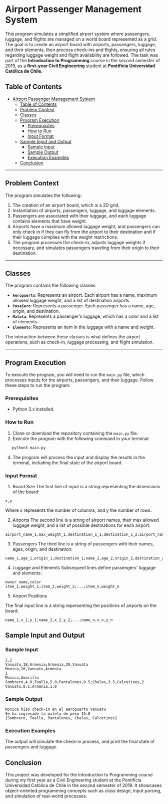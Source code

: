 # Airport Passenger Management System

This program simulates a simplified airport system where passengers, luggage, and flights are managed on a world board represented as a grid. The goal is to create an airport board with airports, passengers, luggage, and their elements, then process check-ins and flights, ensuring all rules regarding luggage weight and flight availability are followed. The task was part of the **Introduction to Programming** course in the second semester of 2019, as a **first-year Civil Engineering** student at **Pontificia Universidad Católica de Chile**.

## Table of Contents
- [Airport Passenger Management System](#airport-passenger-management-system)
  - [Table of Contents](#table-of-contents)
  - [Problem Context](#problem-context)
  - [Classes](#classes)
  - [Program Execution](#program-execution)
    - [Prerequisites](#prerequisites)
    - [How to Run](#how-to-run)
    - [Input Format](#input-format)
  - [Sample Input and Output](#sample-input-and-output)
    - [Sample Input](#sample-input)
    - [Sample Output](#sample-output)
    - [Execution Examples](#execution-examples)
  - [Conclusion](#conclusion)

---

## Problem Context

The program simulates the following:
1. The creation of an airport board, which is a 2D grid.
2. Instantiation of airports, passengers, luggage, and luggage elements.
3. Passengers are associated with their luggage, and each luggage contains elements that have weight.
4. Airports have a maximum allowed luggage weight, and passengers can only check in if they can fly from the airport to their destination and if their luggage complies with the weight restrictions.
5. The program processes the check-in, adjusts luggage weights if necessary, and simulates passengers traveling from their origin to their destination.

---

## Classes

The program contains the following classes:
- **`Aeropuerto`**: Represents an airport. Each airport has a name, maximum allowed luggage weight, and a list of destination airports.
- **`Pasajero`**: Represents a passenger. Each passenger has a name, age, origin, and destination.
- **`Maleta`**: Represents a passenger's luggage, which has a color and a list of elements.
- **`Elemento`**: Represents an item in the luggage with a name and weight.

The interaction between these classes is what defines the airport operations, such as check-in, luggage processing, and flight simulation.

---

## Program Execution

To execute the program, you will need to run the `main.py` file, which processes inputs for the airports, passengers, and their luggage. Follow these steps to run the program:

### Prerequisites

- Python 3.x installed.

### How to Run

1. Clone or download the repository containing the `main.py` file.
2. Execute the program with the following command in your terminal:

```bash
   python3 main.py
```

4. The program will process the input and display the results in the terminal, including the final state of the airport board.

### Input Format

1. Board Size
The first line of input is a string representing the dimensions of the board:

```
x,y
```

Where x represents the number of columns, and y the number of rows.

2. Airports
The second line is a string of airport names, their max allowed luggage weight, and a list of possible destinations for each airport:

```
airport_name_1,max_weight_1,destination_1_1,destination_1_2;airport_name_2,max_weight_2,destination_2_1,destination_2_2;...;airport_name_n,max_weight_n,destination_n_1,destination_n_2
```

3. Passengers
The third line is a string of passengers with their names, ages, origin, and destination:

```
name_1,age_1,origin_1,destination_1;name_2,age_2,origin_2,destination_2;...;name_n,age_n,origin_n,destination_n
```

4. Luggage and Elements
Subsequent lines define passengers' luggage and elements:

```
owner_name,color
item_1,weight_1;item_2,weight_2;...;item_n,weight_n
```

5. Airport Positions

The final input line is a string representing the positions of airports on the board:

```
name_1,x_1,y_1;name_2,x_2,y_2;...;name_n,x_n,y_n
```

## Sample Input and Output

### Sample Input

```
2,2
Vanuatu,18,Armenia;Armenia,20,Vanuatu
Monica,26,Vanuatu,Armenia
1
Monica,Amarillo
Sombrero,4.0;Toalla,5.0;Pantalones,0.5;Chalas,3.5;Calcetines,2
Vanuatu,0,1;Armenia,1,0
```

### Sample Output

```
Monica hizo check-in en el aeropuerto Vanuatu
Se ha ingresado la maleta de peso 15.0
[Sombrero, Toalla, Pantalones, Chalas, Calcetines]
```

### Execution Examples

The output will simulate the check-in process, and print the final state of passengers and luggage.

## Conclusion

This project was developed for the Introduction to Programming course during my first year as a Civil Engineering student at the Pontificia Universidad Católica de Chile in the second semester of 2019. It showcases object-oriented programming concepts such as class design, input parsing, and simulation of real-world processes.